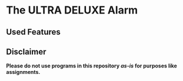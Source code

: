 # The ULTRA DELUXE Alarm


## Used Features


## Disclaimer
**Please do not use programs in this repository *as-is* for purposes like assignments.**